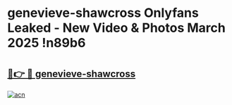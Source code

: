 # genevieve-shawcross Onlyfans Leaked - New Video & Photos March 2025 !n89b6

# <h2><a href="https://il53wz.iuczelnia.edu.pl?title=genevieve-shawcross&ref=n89b6">🔗👉 🔴 genevieve-shawcross</a></h2>

[![acn](https://github.com/user-attachments/assets/0f9c940e-d8b0-45ae-aac7-cd30a18b3e1c)](https://il53wz.iuczelnia.edu.pl?title=genevieve-shawcross&ref=n89b6)

